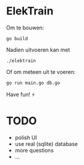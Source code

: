 # ElekTrain

Om te bouwen:

    go build

Nadien uitvoeren kan met

    ./elektrain

Of om meteen uit te voeren:

    go run main.go db.go

Have fun! :zap:

# TODO

- polish UI
- use real (sqlite) database
- more questions
- ...

